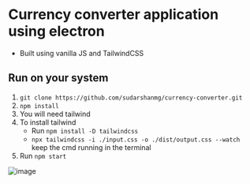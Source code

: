 # Currency converter application using electron

- Built using vanilla JS and TailwindCSS

## Run on your system

1. `git clone https://github.com/sudarshanmg/currency-converter.git`
2. `npm install`
3. You will need tailwind
4. To install tailwind
   - Run `npm install -D tailwindcss`
   - `npx tailwindcss -i ./input.css -o ./dist/output.css --watch` keep the cmd running in the terminal
5. Run `npm start`

![image](https://github.com/sudarshanmg/currency-converter/assets/86506425/801223e6-e3cf-4054-89c8-11be8093a144)
